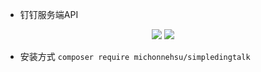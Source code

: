 * 钉钉服务端API
<p align="center">
<img src="https://img.shields.io/badge/PHP-7.3+-green" />
<img src="https://img.shields.io/badge/release-1.0.0-orange" />
</p>



* 安装方式
`composer require michonnehsu/simpledingtalk`